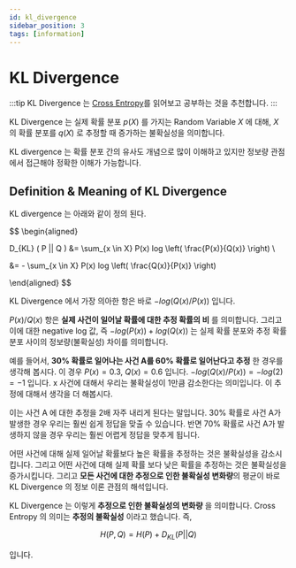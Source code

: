 ```yaml
---
id: kl_divergence
sidebar_position: 3
tags: [information]
---
```

# KL Divergence

:::tip
KL Divergence 는 [Cross Entropy](/docs/concepts/math/information/cross_entropy.md)를 읽어보고 공부하는 것을 추천합니다.
:::

KL Divergence 는 실제 확률 분포 $p(X)$ 를 가지는 Random Variable $X$ 에 대해, $X$ 의 확률 분포를 $q(X)$ 로 추정할 때 증가하는 불확실성을 의미합니다. 

KL divergence 는 확률 분포 간의 유사도 개념으로 많이 이해하고 있지만 정보량 관점에서 접근해야 정확한 이해가 가능합니다. 

## Definition & Meaning of KL Divergence

KL divergence 는 아래와 같이 정의 된다.

$$
\begin{aligned}

D_{KL} ( P || Q ) &=  \sum_{x \in X} P(x) log \left(  \frac{P(x)}{Q(x)} \right) \\

&=  - \sum_{x \in X} P(x) log \left(  \frac{Q(x)}{P(x)} \right)

\end{aligned}
$$

KL Divergence 에서 가장 의아한 항은 바로 $-log(Q(x)/P(x))$ 입니다. 

$P(x)/Q(x)$ 항은 **실제 사건이 일어날 확률에 대한 추정 확률의 비** 를 의미합니다. 그리고 이에 대한 negative log 값, 즉 $-log(P(x)) + log(Q(x))$ 는 실제 확률 분포와 추정 확률 분포 사이의 정보량(불확실성) 차이를 의미합니다.

예를 들어서, **30% 확률로 일어나는 사건 A를 60% 확률로 일어난다고 추정** 한 경우를 생각해 봅시다. 이 경우 $P(x)=0.3$, $Q(x)=0.6$ 입니다. $-log(Q(x)/P(x)) = -log(2) = -1$ 입니다. x 사건에 대해서 우리는 불확실성이 1만큼 감소한다는 의미입니다. 이 추정에 대해서 생각을 더 해봅시다.

이는 사건 A 에 대한 추정을 2배 자주 내리게 된다는 말입니다. 30% 확률로 사건 A가 발생한 경우 우리는 훨씬 쉽게 정답을 맞출 수 있습니다. 반면 70% 확률로 사건 A가 발생하지 않을 경우 우리는 훨씬 어렵게 정답을 맞추게 됩니다.

어떤 사건에 대해 실제 일어날 확률보다 높은 확률을 추정하는 것은 불확실성을 감소시킵니다. 그리고 어떤 사건에 대해 실제 확률 보다 낮은 확률을 추정하는 것은 불확실성을 증가시킵니다. 그리고 **모든 사건에 대한 추정으로 인한 불확실성 변화량**의 평균이 바로 KL Divergence 의 정보 이론 관점의 해석입니다.

KL Divergence 는 이렇게 **추정으로 인한 불확실성의 변화량** 을 의미합니다. Cross Entropy 의 의미는 **추정의 불확실성** 이라고 했습니다. 즉,

$$
H(P, Q) = H(P) + D_{KL}(P||Q)
$$

입니다. 